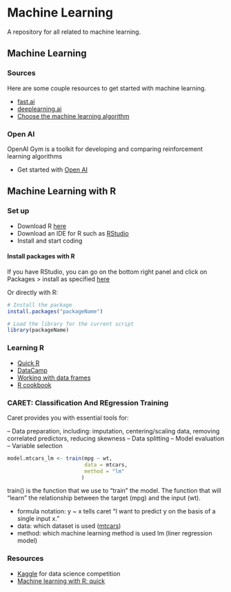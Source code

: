 # Machine Learning

A repository for all related to machine learning.

## Machine Learning 

### Sources

Here are some couple resources to get started with machine learning.

- [fast.ai](http://www.fast.ai/)
- [deeplearning.ai](https://www.deeplearning.ai/)
- [Choose the machine learning algorithm](https://blogs.sas.com/content/subconsciousmusings/2017/04/12/machine-learning-algorithm-use/?utm_source=linkedin&utm_medium=cpc&utm_campaign=analytics-global&utm_content=US_skills_audience-network)

### Open AI

OpenAI Gym is a toolkit for developing and comparing reinforcement learning algorithms

- Get started with [Open AI](https://gym.openai.com/docs)

## Machine Learning with R

### Set up

- Download R [here](https://cran.rstudio.com/)
- Download an IDE for R such as [RStudio](https://www.rstudio.com/products/rstudio/download/)
- Install and start coding

#### Install packages with R

If you have RStudio, you can go on the bottom right panel and click on Packages > install as specified [here](http://derekogle.com/IFAR/supplements/installations/InstallPackagesRStudio.html)

Or directly with R:

```R
# Install the package
install.packages("packageName")

# Load the library for the current script
library(packageName)
```

### Learning R

- [Quick R](http://www.statmethods.net/index.html)
- [DataCamp](https://www.datacamp.com/courses/free-introduction-to-r)
- [Working with data frames](https://en.wikibooks.org/wiki/R_Programming/Working_with_data_frames)
- [R cookbook](http://www.cookbook-r.com/)

### CARET: Classification And REgression Training

Caret provides you with essential tools for:

– Data preparation, including: imputation, centering/scaling data, removing correlated predictors, reducing skewness
– Data splitting
– Model evaluation
– Variable selection


```R
model.mtcars_lm <- train(mpg ~ wt,
                         data = mtcars,
                         method = "lm"
                        )
```

train() is the function that we use to “train” the model. The function that will “learn” the relationship between the target (mpg) and the input (wt).

- formula notation: y ~ x tells caret “I want to predict y on the basis of a single input x.”
- data: which dataset  is used ([mtcars](https://stat.ethz.ch/R-manual/R-devel/library/datasets/html/mtcars.html))
- method: which machine learning method is used lm (liner regression model)



### Resources

- [Kaggle](https://www.kaggle.com/wiki/Tutorials) for data science competition
- [Machine learning with R: quick](http://sharpsightlabs.com/blog/quick-introduction-machine-learning-r-caret/)